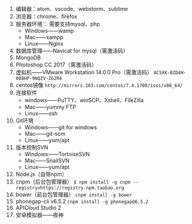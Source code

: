 1. 编辑器：atom、vscode、webstorm、sublime
2. 浏览器：chrome、firefox
3. 服务器环境： 
   需要支持mysql、php
   - Windows——wamp
   - Mac——xampp
   - Linux——Nginx
4. 数据库管理——Navicat for mysql（需激活码）
5. MongoDB
6. Photoshop CC 2017（需激活码）
7. 虚拟机——VMware Workstation 14.0.0 Pro（需激活码） 
   `AC5XK-0ZD4H-088HP-9NQZV-ZG2R4`
8. centos镜像 
   `http://mirrors.163.com/centos/7.4.1708/isos/x86_64/`
9. 连接软件
   - windows——PuTTY、winSCP、Xshell、FileZilla
   - Mac——yummy FTP
   - Linux——ssh
10. Git环境
    - Windows——git for windows
    - Mac——git-scm
    - Linux——yum/apt
11. 版本控制SVN
    - Windows——TortoiseSVN
    - Mac——SnailSVN
    - Linux——yum/apt
12. Node.js（自带npm）
13. cnpm（后台包管理器） 
    `$ npm install -g cnpm --registry=https://registry.npm.taobao.org`
14. bower（前台包管理器） 
    `cnpm install -g bower`
15. phonegap-cli v6.5.2 
    `cnpm install -g phonegap@6.5.2`
16. APICloud Studio 2
17. 安卓模拟器——夜神